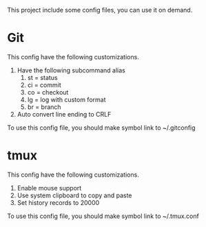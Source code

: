 This project include some config files, you can use it on demand.

# Git

This config have the following customizations.

1. Have the following subcommand alias
    1. st = status
    1. ci = commit
    1. co = checkout
    1. lg = log with custom format
    1. br = branch
1. Auto convert line ending to CRLF

To use this config file, you should make symbol link to ~/.gitconfig

# tmux

This config have the following customizations.

1. Enable mouse support
1. Use system clipboard to copy and paste
1. Set history records to 20000

To use this config file, you should make symbol link to ~/.tmux.conf
